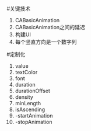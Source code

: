 #关键技术
1. CABasicAnimation
2. CABasicAnimation之间的延迟
3. 构建UI
4. 每个竖直方向是一个数字列

#定制化
1. value
2. textColor
3. font
4. duration
5. durationOffset
6. density
7. minLength
8. isAscending
10. -startAnimation
11. -stopAnimation
